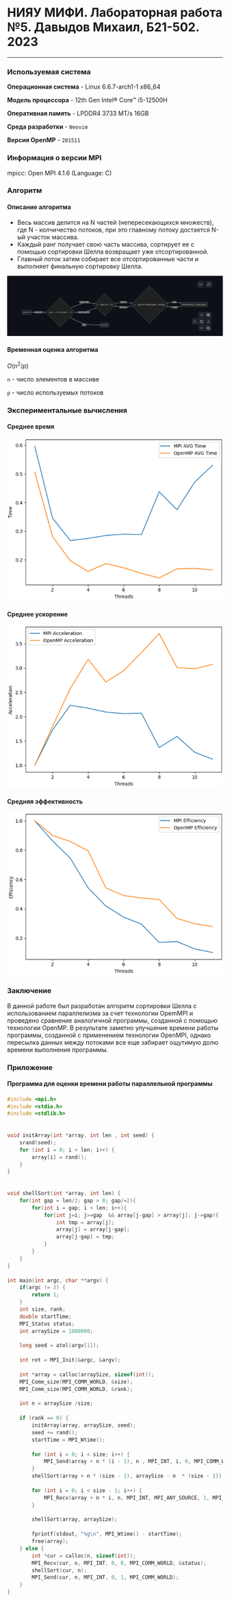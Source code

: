 # НИЯУ МИФИ. Лабораторная работа №5. Давыдов Михаил, Б21-502. 2023
---

### Используемая система

**Операционная система** - Linux 6.6.7-arch1-1 x86_64

**Модель процессора** - 12th Gen Intel® Core™ i5-12500H

**Оперативная память** - LPDDR4 3733 MT/s 16GB

**Среда разработки** - `Neovim`

**Версия OpenMP** - `201511`


### Информация о версии MPI
mpicc: Open MPI 4.1.6 (Language: C)

### Aлгоритм

#### Описание алгоритма 

* Весь массив делится на N частей (непересекающихся множеств), где N - колчичество потоков, при это главному потоку достается N-ый участок массива.
* Каждый ранг получает свою часть массива, сортирует ее с помощью сортировки Шелла возвращает уже отсортированной.
* Главный поток затем собирает все отсортированные части и выполняет финальную сортировку Шелла.

![Scheme](./assets/algorithm.png)

#### Временная оценка алгоритма

$O(n^2/p)$

`n` - число элементов в массиве

`p` - число используемых потоков

### Экспериментальные вычисления

#### Среднее время
![AvgTime](./assets/time.png)

#### Среднее ускорение
![Acceleration](./assets/acceleration.png)

#### Средняя эффективность
![Efficiency](./assets/efficiency.png)

### Заключение
В данной работе был разработан алгоритм сортировки Шелла с использованием параллелизма за счет технологии OpemMPI и проведено сравнение аналогичной программы, созданной с помощью технологии OpenMP. В результате заметно улучшение времени работы программы, созданной с применением технологии OpenMPI, однако пересылка данных между потоками все еще забирает ощутимую долю времени выполнения программы.

### Приложение

#### Программа для оценки времени работы параллельной программы

```c
#include <mpi.h>
#include <stdio.h>
#include <stdlib.h>


void initArray(int *array, int len , int seed) {
    srand(seed);
    for (int i = 0; i < len; i++) {
        array[i] = rand();
    }
}


void shellSort(int *array, int len) {
    for(int gap = len/2; gap > 0; gap/=2){
        for(int i = gap; i < len; i++){
            for(int j=i; j>=gap  && array[j-gap] > array[j]; j-=gap){
                int tmp = array[j];
                array[j] = array[j-gap];
                array[j-gap] = tmp;
            }
        }
    }
}

int main(int argc, char **argv) {
    if(argc != 2) {
        return 1;
    }
    int size, rank;
    double startTime;
    MPI_Status status;
    int arraySize = 1000000;

    long seed = atol(argv[1]);

    int ret = MPI_Init(&argc, &argv);

    int *array = calloc(arraySize, sizeof(int));
    MPI_Comm_size(MPI_COMM_WORLD, &size);
    MPI_Comm_size(MPI_COMM_WORLD, &rank);
    
    int n = arraySize /size;

    if (rank == 0) {
        initArray(array, arraySize, seed);
        seed += rand();
        startTime = MPI_Wtime();

        for (int i = 0; i < size; i++) {
            MPI_Send(array + n * (i - 1), n , MPI_INT, i, 0, MPI_COMM_WORLD);
        }
        shellSort(array + n * (size - 1), arraySize - n  * (size - 1));

        for (int i = 0; i < size - 1; i++) {
            MPI_Recv(array + n * i, n, MPI_INT, MPI_ANY_SOURCE, 1, MPI_COMM_WORLD, &status);
        }

        shellSort(array, arraySize);

        fprintf(stdout, "%g\n", MPI_Wtime() - startTime);
        free(array);
    } else {
        int *cur = calloc(n, sizeof(int));
        MPI_Recv(cur, n, MPI_INT, 0, 0, MPI_COMM_WORLD, &status);
        shellSort(cur, n);
        MPI_Send(cur, n, MPI_INT, 0, 1, MPI_COMM_WORLD);
    }
}
```
